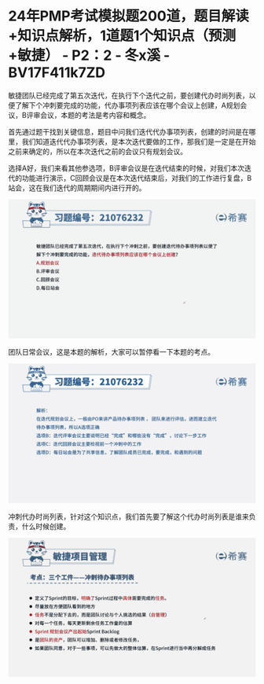 # 24年PMP考试模拟题200道，题目解读+知识点解析，1道题1个知识点（预测+敏捷） - P2：2 - 冬x溪 - BV17F411k7ZD

敏捷团队已经完成了第五次迭代，在执行下个迭代之前，要创建代办时尚列表，以便了解下个冲刺要完成的功能，代办事项列表应该在哪个会议上创建，A规划会议，B评审会议，本题的考法是考内容和概念。

首先通过题干找到关键信息，题目中问我们迭代代办事项列表，创建的时间是在哪里，我们知道迭代代办事项列表，是本次迭代要做的工作，那我们是一定是在开始之前来确定的，所以在本次迭代之前的会议只有规划会议。

选择A好，我们来看其他参选项，B评审会议是在迭代结束的时候，对我们本次迭代的功能进行演示，C回顾会议是在本次迭代结束后，对我们的工作进行复盘，B站会，这在我们迭代的周期期间内进行开的。



![](img/90d14049db811328b051d00e4d6e88b3_1.png)

团队日常会议，这是本题的解析，大家可以暂停看一下本题的考点。

![](img/90d14049db811328b051d00e4d6e88b3_3.png)

冲刺代办时尚列表，针对这个知识点，我们首先要了解这个代办时尚列表是谁来负责，什么时候创建。

![](img/90d14049db811328b051d00e4d6e88b3_5.png)